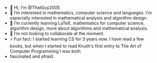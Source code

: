 - 👋 Hi, I’m @ThatGuy2005
- 👀 I’m interested in mathematics, computer science and langueges. I'm especially interested in mathematical analysis and algorithm design. 
- 🌱 I’m currently learning LaTeX, mathematics for computer science, algorithm design, more about algorithms and mathematical analysis.
- 💞️ I’m not looking to collaborate at the moment.
- ⚡ Fun fact: I started learning CS for 3 years now. I have read a few books, but when I started to read Knuth's first entry to The Art of Computer Programming I was both
- fascinated and afraid.
